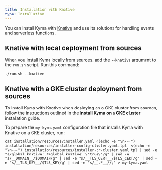 ```yaml
---
title: Installation with Knative
type: Installation
---
```


You can install Kyma with [Knative](https://cloud.google.com/knative/) and use its solutions for handling events and serverless functions.

## Knative with local deployment from sources

When you install Kyma locally from sources, add the `--knative` argument to the `run.sh` script. Run this command:

```
./run.sh --knative
```

## Knative with a GKE cluster deployment from sources

To install Kyma with Knative when deploying on a GKE cluster from sources, follow the instructions outlined in the **Install Kyma on a GKE cluster** installation guide.

To prepare the `my-kyma.yaml` configuration file that installs Kyma with Knative on a GKE cluster, run:

```
cat installation/resources/installer.yaml <(echo -e "\n---") installation/resources/installer-config-cluster.yaml.tpl  <(echo -e "\n---") installation/resources/installer-cr-cluster.yaml.tpl | sed -e "s/global.knative:.*/global.knative: \"true\"/g" | sed -e "s/__DOMAIN__/$DOMAIN/g" | sed -e "s/__TLS_CERT__/$TLS_CERT/g" | sed -e "s/__TLS_KEY__/$TLS_KEY/g" | sed -e "s/__.*__//g" > my-kyma.yaml
```
